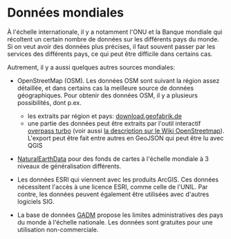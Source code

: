 # Données mondiales

À l'échelle internationale, il y a notamment l'ONU et la Banque mondiale qui récoltent un certain nombre de données sur les différents pays du monde. Si on veut avoir des données plus précises, il faut souvent passer par les services des différents pays, ce qui peut être difficile dans certains cas.

Autrement, il y a aussi quelques autres sources mondiales:

- OpenStreetMap (OSM). Les données OSM sont suivant la région assez détaillée, et dans certains cas la meilleure source de données géographiques. Pour obtenir des données OSM, il y a plusieurs possibilités, dont p.ex.
    - les extraits par région et pays: [download.geofabrik.de](http://download.geofabrik.de/)
    - une partie des données peut être extraits par l'outil interactif [overpass turbo](https://overpass-turbo.eu/) (voir aussi [la description sur le Wiki OpenStreetmap](https://wiki.openstreetmap.org/wiki/Overpass_turbo)). L'export peut être fait entre autres en GeoJSON qui peut être lu avec QGIS

- [NaturalEarthData](http://naturalearthdata.com/) pour des fonds de cartes à l'échelle mondiale à 3 niveaux de généralisation différents.

- Les données ESRI qui viennent avec les produits ArcGIS. Ces données nécessitent l'accès à une licence ESRI, comme celle de l'UNIL. Par contre, les données peuvent également être utilisées avec d'autres logiciels SIG.

- La base de données [GADM](https://gadm.org/data.html) propose les limites administratives des pays du monde à l'échelle nationale. Les données sont gratuites pour une utilisation non-commerciale.
